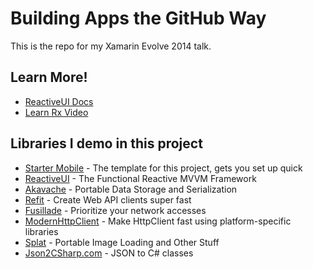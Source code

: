 # Building Apps the GitHub Way

This is the repo for my Xamarin Evolve 2014 talk.

## Learn More!

* [ReactiveUI Docs](https://github.com/reactiveui/ReactiveUI/tree/master/docs/basics)
* [Learn Rx Video](http://vimeo.com/43659034)

## Libraries I demo in this project 

* [Starter Mobile](http://github.com/paulcbetts/starter-mobile) - The template for this project, gets you set up quick
* [ReactiveUI](http://github.com/reactiveui/ReactiveUI) - The Functional Reactive MVVM Framework
* [Akavache](https://github.com/akavache/akavache) - Portable Data Storage and Serialization
* [Refit](https://github.com/paulcbetts/refit) - Create Web API clients super fast
* [Fusillade](https://github.com/paulcbetts/fusillade) - Prioritize your network accesses
* [ModernHttpClient](https://github.com/paulcbetts/modernhttpclient) - Make HttpClient fast using platform-specific libraries
* [Splat](https://github.com/paulcbetts/splat) - Portable Image Loading and Other Stuff
* [Json2CSharp.com](https://json2csharp.com) - JSON to C# classes

